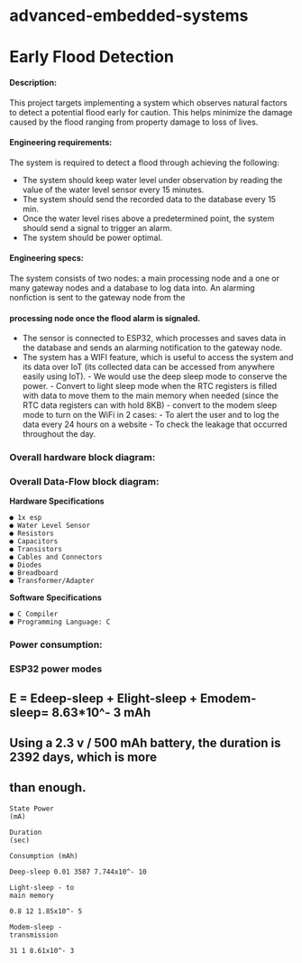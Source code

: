 # advanced-embedded-systems
# Early Flood Detection

#### Description:

This project targets implementing a system which observes natural factors to detect a potential
flood early for caution. This helps minimize the damage caused by the flood ranging from
property damage to loss of lives.

#### Engineering requirements:

The system is required to detect a flood through achieving the following:

- The system should keep water level under observation by reading the value of the water
    level sensor every 15 minutes.
- The system should send the recorded data to the database every 15 min.
- Once the water level rises above a predetermined point, the system should send a signal
    to trigger an alarm.
- The system should be power optimal.

#### Engineering specs:

The system consists of two nodes: a main processing node and a one or many gateway nodes
and a database to log data into. An alarming nonfiction is sent to the gateway node from the

#### processing node once the flood alarm is signaled.

- The sensor is connected to ESP32, which processes and saves data in the database and
    sends an alarming notification to the gateway node.
- The system has a WIFI feature, which is useful to access the system and its data over IoT
    (its collected data can be accessed from anywhere easily using IoT).
       - We would use the deep sleep mode to conserve the power.
       - Convert to light sleep mode when the RTC registers is filled with data to move
          them to the main memory when needed (since the RTC data registers can with
          hold 8KB)
       - convert to the modem sleep mode to turn on the WiFi in 2 cases:
          - To alert the user and to log the data every 24 hours on a website
          - To check the leakage that occurred throughout the day.


### Overall hardware block diagram:

### Overall Data-Flow block diagram:


**Hardware Specifications**

```
● 1x esp
● Water Level Sensor
● Resistors
● Capacitors
● Transistors
● Cables and Connectors
● Diodes
● Breadboard
● Transformer/Adapter
```
**Software Specifications**

```
● C Compiler
● Programming Language: C
```
### Power consumption:

### ESP32 power modes


## E = Edeep-sleep + Elight-sleep + Emodem-sleep= 8.63*10^- 3 mAh

## Using a 2.3 v / 500 mAh battery, the duration is 2392 days, which is more

## than enough.

```
State Power
(mA)
```
```
Duration
(sec)
```
```
Consumption (mAh)
```
```
Deep-sleep 0.01 3587 7.744x10^- 10
```
```
Light-sleep - to
main memory
```
```
0.8 12 1.85x10^- 5
```
```
Modem-sleep -
transmission
```
```
31 1 8.61x10^- 3
```

